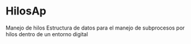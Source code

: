 # HilosAp
Manejo de hilos
Estructura de datos para el manejo de subprocesos por hilos dentro de un entorno digital
